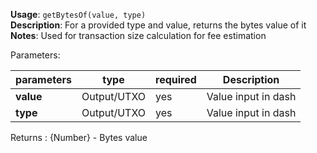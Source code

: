 **Usage**: `getBytesOf(value, type)`    
**Description**: For a provided type and value, returns the bytes value of it
**Notes**: Used for transaction size calculation for fee estimation

Parameters: 

| parameters        | type          | required       | Description                                      |  
|-------------------|---------------|----------------| -------------------------------------------------|
| **value**         | Output/UTXO   | yes            | Value input in dash                              |
| **type**          | Output/UTXO   | yes            | Value input in dash                              |

Returns : {Number} - Bytes value
